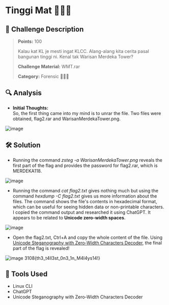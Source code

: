 # Tinggi Mat 🕵🏻‍♀️

## 🧾 Challenge Description
> **Points:** 100   
>  
> Kalau kat KL je mesti ingat KLCC. Alang-alang kita cerita pasal bangunan tinggi ni. Kenal tak Warisan Merdeka Tower?
>
> **Challenge Material:** WMT.rar
> 
> **Category:** Forensic 🕵🏻‍♀️  

## 🔍 Analysis
- **Initial Thoughts:**  
So, the first thing came into my mind is to unrar the file. Two files were obtained, flag2.rar and WarisanMerdekaTower.png.  

![image](https://github.com/user-attachments/assets/09f8c32d-f15f-44c1-82be-f753a384f27d)


## 🛠️ Solution
- Running the command *zsteg -a WarisanMerdekaTower.png* reveals the first part of the flag and provides the password for flag2.rar, which is MERDEKA118.

![image](https://github.com/user-attachments/assets/1cc82023-59c0-4b60-ba47-710890429a2e)

- Running the command *cat flag2.txt* gives nothing much but using the command *hexdump -C flag2.txt* gives us more information about the files. The command shows the file's contents in hexadecimal format, which can be useful for seeing hidden data or non-printable characters. I copied the command output and researched it using ChatGPT. It appears to be related to **Unicode zero-width spaces**.
  
![image](https://github.com/user-attachments/assets/4f00134e-4811-4067-a646-abb75a60e433)

- Open the flag2.txt, Ctrl+A and copy the whole content of the file. Using [Unicode Steganography with Zero-Width Characters Decoder](https://330k.github.io/misc_tools/unicode_steganography.html), the final part of the flag is revealed!

![image](https://github.com/user-attachments/assets/88ae79b1-89ab-46d5-abe6-016b7308097c)
3108{th3_t4ll3st_0n3_1n_M4l4ys14!}

## 🧰 Tools Used
- Linux CLI
- ChatGPT
- Unicode Steganography with Zero-Width Characters Decoder
